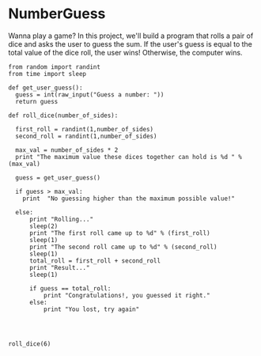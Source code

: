 # NumberGuess
Wanna play a game? In this project, we'll build a program that rolls a pair of dice and asks the user to guess the sum. If the user's guess is equal to the total value of the dice roll, the user wins! Otherwise, the computer wins. 

    from random import randint
    from time import sleep

    def get_user_guess():
      guess = int(raw_input("Guess a number: "))
      return guess

    def roll_dice(number_of_sides):

      first_roll = randint(1,number_of_sides)
      second_roll = randint(1,number_of_sides)

      max_val = number_of_sides * 2
      print "The maximum value these dices together can hold is %d " % (max_val)

      guess = get_user_guess()

      if guess > max_val:
        print  "No guessing higher than the maximum possible value!"

      else:
          print "Rolling..."
          sleep(2)
          print "The first roll came up to %d" % (first_roll)
          sleep(1)
          print "The second roll came up to %d" % (second_roll)
          sleep(1)
          total_roll = first_roll + second_roll
          print "Result..."
          sleep(1)

          if guess == total_roll:
              print "Congratulations!, you guessed it right."
          else:
              print "You lost, try again"




    roll_dice(6)  
